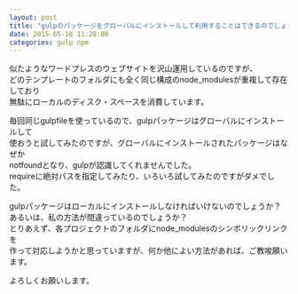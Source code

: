 ```yaml
---
layout: post
title: "gulpのパッケージをグローバルにインストールして利用することはできるのでしょうか？"
date: 2015-05-18 11:28:00
categories: gulp npm
---
```

<p>似たようなワードプレスのウェブサイトを沢山運用しているのですが、<br>
どのテンプレートのフォルダにも全く同じ構成のnode_modulesが重複して存在しており<br>
無駄にローカルのディスク・スペースを消費しています。</p>

<p>毎回同じgulpfileを使っているので、gulpパッケージはグローバルにインストールして<br>
使おうと試してみたのですが、グローバルにインストールされたパッケージはなぜか<br>
notfoundとなり、gulpが認識してくれませんでした。<br>
requireに絶対パスを指定してみたり、いろいろ試してみたのですがダメでした。</p>

<p>gulpパッケージはローカルにインストールしなければいけないのでしょうか？<br>
あるいは、私の方法が間違っているのでしょうか？<br>
とりあえず、各プロジェクトのフォルダにnode_modulesのシンボリックリンクを<br>
作って対応しようかと思っていますが、何か他によい方法があれば、ご教唆願います。</p>

<p>よろしくお願いします。</p>
